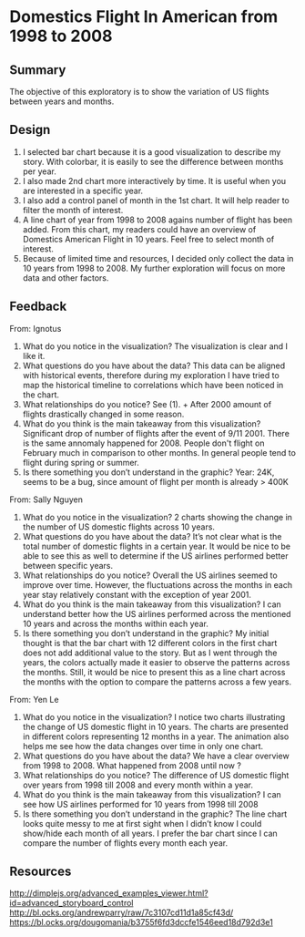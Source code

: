# Domestics Flight In American from 1998 to 2008
## Summary
The objective of this exploratory is to show the variation of US flights between years and months. 
## Design
1. I selected bar chart because it is a good visualization to describe my story. With colorbar, it is easily to see the difference between months per year.
2. I also made 2nd chart more interactively by time. It is useful when you are interested in a specific year.
3. I also add a control panel of month in the 1st chart. It will help reader to filter the month of interest.
4. A line chart of year from 1998 to 2008 agains number of flight has been added. From this chart, my readers could have an overview of Domestics American Flight in 10 years. Feel free to select month of interest.
5. Because of limited time and resources, I decided only collect the data in 10 years from 1998 to 2008. My further exploration will focus on more data and other factors.

## Feedback
From: Ignotus
1. What do you notice in the visualization?
The visualization is clear and I like it.
2. What questions do you have about the data?
This data can be aligned with historical events, therefore during my exploration I have tried to map the historical timeline to correlations which have been noticed in the chart.
3. What relationships do you notice?
See (1). + After 2000 amount of flights drastically changed in some reason.
4. What do you think is the main takeaway from this visualization?
Significant drop of number of flights after the event of 9/11 2001. There is the same annomaly happened for 2008. People don't flight on February much in comparison to other months. In general people tend to flight during spring or summer.
5. Is there something you don’t understand in the graphic?
Year: 24K, seems to be a bug, since amount of flight per month is already > 400K

From: Sally Nguyen
1.	What do you notice in the visualization?
2 charts showing the change in the number of US domestic flights across 10 years.
2.	What questions do you have about the data?
It’s not clear what is the total number of domestic flights in a certain year. It would be nice to be able to see this as well to determine if the US airlines performed better between specific years.
3.	What relationships do you notice?
Overall the US airlines seemed to improve over time. However, the fluctuations across the months in each year stay relatively constant with the exception of year 2001.
4.	What do you think is the main takeaway from this visualization?
I can understand better how the US airlines performed across the mentioned 10 years and across the months within each year.
5.	Is there something you don’t understand in the graphic?
My initial thought is that the bar chart with 12 different colors in the first chart does not add additional value to the story. But as I went through the years, the colors actually made it easier to observe the patterns across the months. Still, it would be nice to present this as a line chart across the months with the option to compare the patterns across a few years.

From: Yen Le
1.	What do you notice in the visualization?
I notice two charts illustrating the change of US domestic flight in 10 years. The charts are presented in different colors representing 12 months in a year. The animation also helps me see how the data changes over time in only one chart. 
2.	What questions do you have about the data?
We have a clear overview from 1998 to 2008. What happened from 2008 until now ?
3.	What relationships do you notice?
The difference of US domestic flight over years from 1998 till 2008 and every month within a year. 
4.	What do you think is the main takeaway from this visualization?
I can see how US airlines performed for 10 years from 1998 till 2008
5.	Is there something you don’t understand in the graphic?
The line chart looks quite messy to me at first sight when I didn’t know I could show/hide each month of all years. I prefer the bar chart since I can compare the number of flights every month each year. 


## Resources
http://dimplejs.org/advanced_examples_viewer.html?id=advanced_storyboard_control
http://bl.ocks.org/andrewparry/raw/7c3107cd11d1a85cf43d/
https://bl.ocks.org/dougomania/b3755f6fd3dccfe1546eed18d792d3e1
